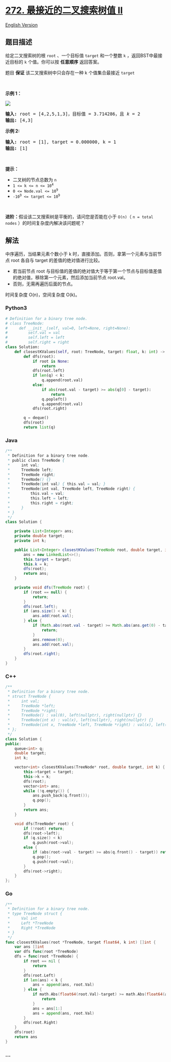 # [272. 最接近的二叉搜索树值 II](https://leetcode.cn/problems/closest-binary-search-tree-value-ii)

[English Version](/solution/0200-0299/0272.Closest%20Binary%20Search%20Tree%20Value%20II/README_EN.md)

## 题目描述

<!-- 这里写题目描述 -->

<p>给定二叉搜索树的根&nbsp;<code>root</code>&nbsp;、一个目标值&nbsp;<code>target</code>&nbsp;和一个整数&nbsp;<code>k</code>&nbsp;，返回BST中最接近目标的 <code>k</code> 个值。你可以按 <strong>任意顺序</strong> 返回答案。</p>

<p>题目&nbsp;<strong>保证</strong>&nbsp;该二叉搜索树中只会存在一种&nbsp;k 个值集合最接近&nbsp;<code>target</code></p>

<p>&nbsp;</p>

<p><strong>示例 1：</strong></p>

<p><img src="https://fastly.jsdelivr.net/gh/doocs/leetcode@main/solution/0200-0299/0272.Closest%20Binary%20Search%20Tree%20Value%20II/images/closest1-1-tree.jpg" /></p>

<pre>
<strong>输入:</strong> root = [4,2,5,1,3]，目标值 = 3.714286，且 <em>k</em> = 2
<strong>输出:</strong> [4,3]</pre>

<p><strong>示例 2:</strong></p>

<pre>
<strong>输入:</strong> root = [1], target = 0.000000, k = 1
<strong>输出:</strong> [1]
</pre>

<p>&nbsp;</p>

<p><strong>提示：</strong></p>

<ul>
	<li>二叉树的节点总数为&nbsp;<code>n</code></li>
	<li><code>1 &lt;= k &lt;= n &lt;= 10<sup>4</sup></code></li>
	<li><code>0 &lt;= Node.val &lt;= 10<sup>9</sup></code></li>
	<li><code>-10<sup>9</sup>&nbsp;&lt;= target &lt;= 10<sup>9</sup></code></li>
</ul>

<p>&nbsp;</p>

<p><strong>进阶：</strong>假设该二叉搜索树是平衡的，请问您是否能在小于&nbsp;<code>O(n)</code>（&nbsp;<code>n = total nodes</code>&nbsp;）的时间复杂度内解决该问题呢？</p>

## 解法

<!-- 这里可写通用的实现逻辑 -->

中序遍历，当结果元素个数小于 k 时，直接添加。否则，拿第一个元素与当前节点 root 各自与 target 的差值的绝对值进行比较。

-   若当前节点 root 与目标值的差值的绝对值大于等于第一个节点与目标值差值的绝对值，移除第一个元素，然后添加当前节点 root.val。
-   否则，无需再遍历后面的节点。

时间复杂度 O(n)，空间复杂度 O(k)。

<!-- tabs:start -->

### **Python3**

<!-- 这里可写当前语言的特殊实现逻辑 -->

```python
# Definition for a binary tree node.
# class TreeNode:
#     def __init__(self, val=0, left=None, right=None):
#         self.val = val
#         self.left = left
#         self.right = right
class Solution:
    def closestKValues(self, root: TreeNode, target: float, k: int) -> List[int]:
        def dfs(root):
            if root is None:
                return
            dfs(root.left)
            if len(q) < k:
                q.append(root.val)
            else:
                if abs(root.val - target) >= abs(q[0] - target):
                    return
                q.popleft()
                q.append(root.val)
            dfs(root.right)

        q = deque()
        dfs(root)
        return list(q)
```

### **Java**

<!-- 这里可写当前语言的特殊实现逻辑 -->

```java
/**
 * Definition for a binary tree node.
 * public class TreeNode {
 *     int val;
 *     TreeNode left;
 *     TreeNode right;
 *     TreeNode() {}
 *     TreeNode(int val) { this.val = val; }
 *     TreeNode(int val, TreeNode left, TreeNode right) {
 *         this.val = val;
 *         this.left = left;
 *         this.right = right;
 *     }
 * }
 */
class Solution {

    private List<Integer> ans;
    private double target;
    private int k;

    public List<Integer> closestKValues(TreeNode root, double target, int k) {
        ans = new LinkedList<>();
        this.target = target;
        this.k = k;
        dfs(root);
        return ans;
    }

    private void dfs(TreeNode root) {
        if (root == null) {
            return;
        }
        dfs(root.left);
        if (ans.size() < k) {
            ans.add(root.val);
        } else {
            if (Math.abs(root.val - target) >= Math.abs(ans.get(0) - target)) {
                return;
            }
            ans.remove(0);
            ans.add(root.val);
        }
        dfs(root.right);
    }
}
```

### **C++**

```cpp
/**
 * Definition for a binary tree node.
 * struct TreeNode {
 *     int val;
 *     TreeNode *left;
 *     TreeNode *right;
 *     TreeNode() : val(0), left(nullptr), right(nullptr) {}
 *     TreeNode(int x) : val(x), left(nullptr), right(nullptr) {}
 *     TreeNode(int x, TreeNode *left, TreeNode *right) : val(x), left(left), right(right) {}
 * };
 */
class Solution {
public:
    queue<int> q;
    double target;
    int k;

    vector<int> closestKValues(TreeNode* root, double target, int k) {
        this->target = target;
        this->k = k;
        dfs(root);
        vector<int> ans;
        while (!q.empty()) {
            ans.push_back(q.front());
            q.pop();
        }
        return ans;
    }

    void dfs(TreeNode* root) {
        if (!root) return;
        dfs(root->left);
        if (q.size() < k)
            q.push(root->val);
        else {
            if (abs(root->val - target) >= abs(q.front() - target)) return;
            q.pop();
            q.push(root->val);
        }
        dfs(root->right);
    }
};
```

### **Go**

```go
/**
 * Definition for a binary tree node.
 * type TreeNode struct {
 *     Val int
 *     Left *TreeNode
 *     Right *TreeNode
 * }
 */
func closestKValues(root *TreeNode, target float64, k int) []int {
	var ans []int
	var dfs func(root *TreeNode)
	dfs = func(root *TreeNode) {
		if root == nil {
			return
		}
		dfs(root.Left)
		if len(ans) < k {
			ans = append(ans, root.Val)
		} else {
			if math.Abs(float64(root.Val)-target) >= math.Abs(float64(ans[0])-target) {
				return
			}
			ans = ans[1:]
			ans = append(ans, root.Val)
		}
		dfs(root.Right)
	}
	dfs(root)
	return ans
}
```

### **...**

```

```

<!-- tabs:end -->
